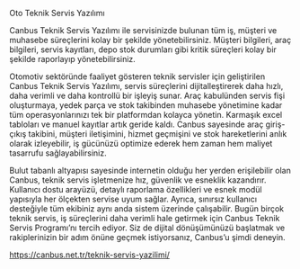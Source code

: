 Oto Teknik Servis Yazılımı

Canbus Teknik Servis Yazılımı ile servisinizde bulunan tüm iş, müşteri ve muhasebe süreçlerini kolay bir şekilde yönetebilirsiniz. Müşteri bilgileri, araç bilgileri, servis kayıtları, depo stok durumları gibi kritik süreçleri kolay bir şekilde raporlayıp yönetebilirsiniz.

Otomotiv sektöründe faaliyet gösteren teknik servisler için geliştirilen Canbus Teknik Servis Yazılımı, servis süreçlerini dijitalleştirerek daha hızlı, daha verimli ve daha kontrollü bir işleyiş sunar. Araç kabulünden servis fişi oluşturmaya, yedek parça ve stok takibinden muhasebe yönetimine kadar tüm operasyonlarınızı tek bir platformdan kolayca yönetin. Karmaşık excel tabloları ve manuel kayıtlar artık geride kaldı. Canbus sayesinde araç giriş-çıkış takibini, müşteri iletişimini, hizmet geçmişini ve stok hareketlerini anlık olarak izleyebilir, iş gücünüzü optimize ederek hem zaman hem maliyet tasarrufu sağlayabilirsiniz.

Bulut tabanlı altyapısı sayesinde internetin olduğu her yerden erişilebilir olan Canbus, teknik servis işletmenize hız, güvenlik ve esneklik kazandırır. Kullanıcı dostu arayüzü, detaylı raporlama özellikleri ve esnek modül yapısıyla her ölçekten servise uyum sağlar. Ayrıca, sınırsız kullanıcı desteğiyle tüm ekibiniz aynı anda sistem üzerinde çalışabilir. Bugün birçok teknik servis, iş süreçlerini daha verimli hale getirmek için Canbus Teknik Servis Programı’nı tercih ediyor. Siz de dijital dönüşümünüzü başlatmak ve rakiplerinizin bir adım önüne geçmek istiyorsanız, Canbus’u şimdi deneyin.

https://canbus.net.tr/teknik-servis-yazilimi/
